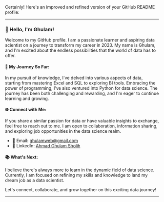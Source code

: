 Certainly! Here's an improved and refined version of your GitHub README profile:

---

### 👋 Hello, I'm Ghulam!

Welcome to my GitHub profile. I am a passionate learner and aspiring data scientist on a journey to transform my career in 2023. My name is Ghulam, and I'm excited about the endless possibilities that the world of data has to offer.

#### 🚀 My Journey So Far:

In my pursuit of knowledge, I've delved into various aspects of data, starting from mastering Excel and SQL to exploring BI tools. Embracing the power of programming, I've also ventured into Python for data science. The journey has been both challenging and rewarding, and I'm eager to continue learning and growing.

#### 🌐 Connect with Me:

If you share a similar passion for data or have valuable insights to exchange, feel free to reach out to me. I am open to collaboration, information sharing, and exploring job opportunities in the data science realm.

- 📧 Email: ghulamweb@gmail.com
- 💼 LinkedIn: [Ahmad Ghulam Sholih](https://www.linkedin.com/in/ahmad-ghulam-sholih-721944262/)

#### 📚 What's Next:

I believe there's always more to learn in the dynamic field of data science. Currently, I am focused on refining my skills and knowledge to land my dream job as a data scientist.

Let's connect, collaborate, and grow together on this exciting data journey!

---
